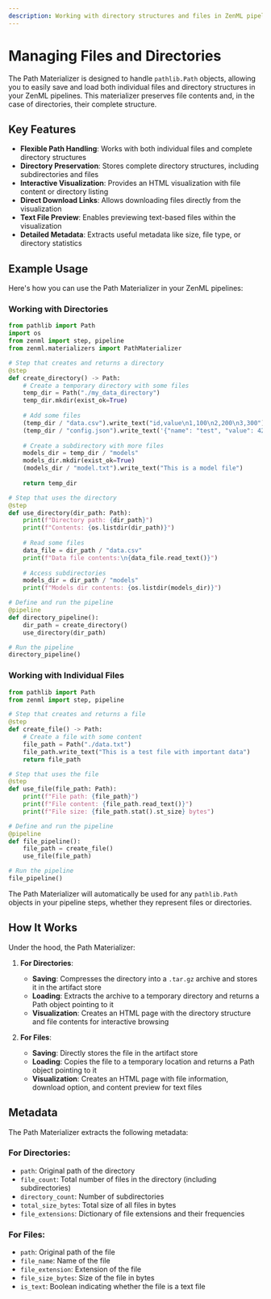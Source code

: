 ```yaml
---
description: Working with directory structures and files in ZenML pipelines.
---
```


# Managing Files and Directories

The Path Materializer is designed to handle `pathlib.Path` objects, allowing you to easily save and load both individual files and directory structures in your ZenML pipelines. This materializer preserves file contents and, in the case of directories, their complete structure.

## Key Features

- **Flexible Path Handling**: Works with both individual files and complete directory structures
- **Directory Preservation**: Stores complete directory structures, including subdirectories and files
- **Interactive Visualization**: Provides an HTML visualization with file content or directory listing
- **Direct Download Links**: Allows downloading files directly from the visualization
- **Text File Preview**: Enables previewing text-based files within the visualization
- **Detailed Metadata**: Extracts useful metadata like size, file type, or directory statistics

## Example Usage

Here's how you can use the Path Materializer in your ZenML pipelines:

### Working with Directories

```python
from pathlib import Path
import os
from zenml import step, pipeline
from zenml.materializers import PathMaterializer

# Step that creates and returns a directory
@step
def create_directory() -> Path:
    # Create a temporary directory with some files
    temp_dir = Path("./my_data_directory")
    temp_dir.mkdir(exist_ok=True)
    
    # Add some files
    (temp_dir / "data.csv").write_text("id,value\n1,100\n2,200\n3,300")
    (temp_dir / "config.json").write_text('{"name": "test", "value": 42}')
    
    # Create a subdirectory with more files
    models_dir = temp_dir / "models"
    models_dir.mkdir(exist_ok=True)
    (models_dir / "model.txt").write_text("This is a model file")
    
    return temp_dir

# Step that uses the directory
@step
def use_directory(dir_path: Path):
    print(f"Directory path: {dir_path}")
    print(f"Contents: {os.listdir(dir_path)}")
    
    # Read some files
    data_file = dir_path / "data.csv"
    print(f"Data file contents:\n{data_file.read_text()}")
    
    # Access subdirectories
    models_dir = dir_path / "models"
    print(f"Models dir contents: {os.listdir(models_dir)}")

# Define and run the pipeline
@pipeline
def directory_pipeline():
    dir_path = create_directory()
    use_directory(dir_path)

# Run the pipeline
directory_pipeline()
```

### Working with Individual Files

```python
from pathlib import Path
from zenml import step, pipeline

# Step that creates and returns a file
@step
def create_file() -> Path:
    # Create a file with some content
    file_path = Path("./data.txt")
    file_path.write_text("This is a test file with important data")
    return file_path

# Step that uses the file
@step
def use_file(file_path: Path):
    print(f"File path: {file_path}")
    print(f"File content: {file_path.read_text()}")
    print(f"File size: {file_path.stat().st_size} bytes")

# Define and run the pipeline
@pipeline
def file_pipeline():
    file_path = create_file()
    use_file(file_path)

# Run the pipeline
file_pipeline()
```

The Path Materializer will automatically be used for any `pathlib.Path` objects in your pipeline steps, whether they represent files or directories.

## How It Works

Under the hood, the Path Materializer:

1. **For Directories**:
   - **Saving**: Compresses the directory into a `.tar.gz` archive and stores it in the artifact store
   - **Loading**: Extracts the archive to a temporary directory and returns a Path object pointing to it
   - **Visualization**: Creates an HTML page with the directory structure and file contents for interactive browsing

2. **For Files**:
   - **Saving**: Directly stores the file in the artifact store
   - **Loading**: Copies the file to a temporary location and returns a Path object pointing to it
   - **Visualization**: Creates an HTML page with file information, download option, and content preview for text files

## Metadata

The Path Materializer extracts the following metadata:

### For Directories:
- `path`: Original path of the directory
- `file_count`: Total number of files in the directory (including subdirectories)
- `directory_count`: Number of subdirectories
- `total_size_bytes`: Total size of all files in bytes
- `file_extensions`: Dictionary of file extensions and their frequencies

### For Files:
- `path`: Original path of the file
- `file_name`: Name of the file
- `file_extension`: Extension of the file
- `file_size_bytes`: Size of the file in bytes
- `is_text`: Boolean indicating whether the file is a text file 